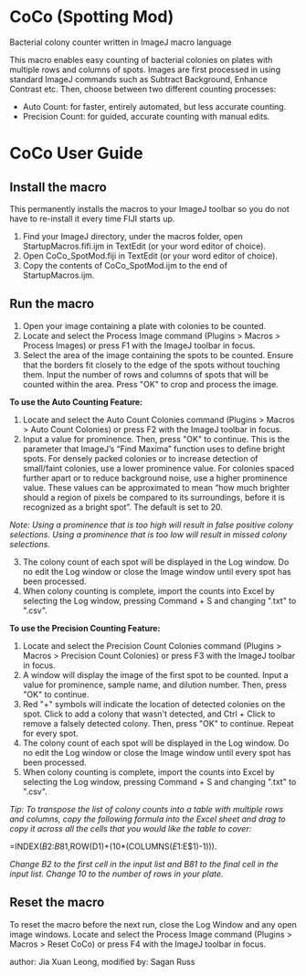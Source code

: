 # CoCo (Spotting Mod)
Bacterial colony counter written in ImageJ macro language

This macro enables easy counting of bacterial colonies on plates with multiple rows and columns of spots. 
Images are first processed in using standard ImageJ commands such as Subtract Background, Enhance Contrast etc.
Then, choose between two different counting processes: 
- Auto Count: for faster, entirely automated, but less accurate counting.
- Precision Count: for guided, accurate counting with manual edits.


# **CoCo User Guide**

## Install the macro

This permanently installs the macros to your ImageJ toolbar so you do not have to re-install it every time FIJI starts up.
1.	Find your ImageJ directory, under the macros folder, open StartupMacros.fifi.ijm in TextEdit (or your word editor of choice).
2.	Open CoCo_SpotMod.fiji in TextEdit (or your word editor of choice).
3.	Copy the contents of CoCo_SpotMod.ijm to the end of StartupMacros.ijm.

## Run the macro

1.	Open your image containing a plate with colonies to be counted.
2.	Locate and select the Process Image command (Plugins > Macros > Process Images) or press F1 with the ImageJ toolbar in focus.
3.	Select the area of the image containing the spots to be counted. Ensure that the borders fit closely to the edge of the spots without touching them. 
	Input the number of rows and columns of spots that will be counted within the area. Press "OK" to crop and process the image. 

**To use the Auto Counting Feature:**
1.	Locate and select the Auto Count Colonies command (Plugins > Macros > Auto Count Colonies) or press F2 with the ImageJ toolbar in focus. 
2.	Input a value for prominence. Then, press "OK" to continue.
This is the parameter that ImageJ’s “Find Maxima” function uses to define bright spots. For densely packed colonies or to increase detection of small/faint colonies, use a lower prominence value. For colonies spaced further apart or to reduce background noise, use a higher prominence value. These values can be approximated to mean “how much brighter should a region of pixels be compared to its surroundings, before it is recognized as a bright spot”. The default is set to 20.

*Note: Using a prominence that is too high will result in false positive colony selections. Using a prominence that is too low will result in missed colony selections.*

3. The colony count of each spot will be displayed in the Log window. Do no edit the Log window or close the Image window until every spot has been processed.
4. When colony counting is complete, import the counts into Excel by selecting the Log window, pressing Command + S and changing ".txt" to ".csv".

**To use the Precision Counting Feature:**
1. Locate and select the Precision Count Colonies command (Plugins > Macros > Precision Count Colonies) or press F3 with the ImageJ toolbar in focus. 
2. A window will display the image of the first spot to be counted. Input a value for prominence, sample name, and dilution number. Then, press "OK" to continue.
3. Red "+" symbols will indicate the location of detected colonies on the spot. Click to add a colony that wasn't detected, and Ctrl + Click to remove a falsely detected colony. Then, press "OK" to continue. Repeat for every spot.
4. The colony count of each spot will be displayed in the Log window. Do no edit the Log window or close the Image window until every spot has been processed.
5. When colony counting is complete, import the counts into Excel by selecting the Log window, pressing Command + S and changing ".txt" to ".csv".

*Tip: To transpose the list of colony counts into a table with multiple rows and columns, copy the following formula into the Excel sheet and drag to copy it across all the cells that you would like the table to cover:*

=INDEX($B$2:$B$81,ROW(D1)+(10*(COLUMNS($E$1:E$1)-1))). 

*Change B2 to the first cell in the input list and B81 to the final cell in the input list. Change 10 to the number of rows in your plate.*

## Reset the macro
To reset the macro before the next run, close the Log Window and any open image windows. Locate and select the Process Image command (Plugins > Macros > Reset CoCo) or press F4 with the ImageJ toolbar in focus.

author: Jia Xuan Leong, modified by: Sagan Russ
